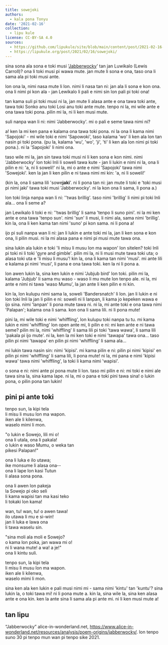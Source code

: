 ```yaml
---
title: sowejoki
authors:
  - kala pona Tonyu
date: '2021-02-16'
collection:
  - lipu kule
license: CC-BY-SA 4.0
sources:
  - https://github.com/lipukule/site/blob/main/content/post/2021-02-16-sowejoki.md
  - https://lipukule.org/post/2021/02/16/sowejoki/
---
```


sina sona ala sona e toki musi '[Jabberwocky](https://www.poetryfoundation.org/poems/42916/jabberwocky)' tan jan Luwikalo (Lewis Carroll)? ona li toki musi pi wawa mute. jan mute li sona e ona, taso ona li sama ala pi toki musi ante.

lon ona la, nimi nasa mute li lon. nimi li nasa tan ni: jan ala li sona e kon ona. ona li nimi pi kon ala - jan Lewikalo li pali e nimi sin lon pali pi toki ona!

tan kama suli pi toki musi ni la, jan mute li alasa ante e ona tawa toki ante, tawa toki Sonko anu toki Losi anu toki ante mute. tenpo ni la, mi wile ante e ona tawa toki pona. pilin mi la, ni li ken musi mute.

suli nanpa wan li ni: nimi 'Jabberwocky'. mi o pali e seme tawa nimi ni?

a! ken la mi ken pana e kalama ona tawa toki pona. ni la ona li kama nimi 'Sapojoki' - mi wile toki e nimi 'Sapowoki', taso kalama 'wo' li ken ala lon tan nasin pi toki pona. (pu la, kalama 'wu', 'wo', 'ji', 'ti' li ken ala lon nimi pi toki pona.). ni la 'Sapojoki' li nimi ona.

taso wile mi la, jan sin tawa toki musi ni li ken sona e kon nimi. nimi 'Jabberwocky' lon toki Inli li soweli tawa kute - jan li lukin e nimi ni la, ona li pilin e ni: 'a, ni li soweli!' ni la, mi o ante e nimi 'Sapojoki' tawa nimi 'Sowejoki'. ken la jan li ken pilin e ni tawa nimi mi kin: 'a, ni li soweli!'

(kin la, ona li sama lili 'sowe**jaki**'. ni li pona tan ni: jan mute li toki e 'toki musi pi nimi jaki' tawa toki musi 'Jabberwocky'. ni la kon ona li sama, li pona a.)

lon toki linja nanpa wan li ni: '’twas brillig'. taso nimi 'brillig' li nimi pi toki Inli ala... ona li seme a?

jan Lewikalo li toki e ni: '’twas brillig' li sama 'tenpo li suno pini'. ni la mi ken ante e ona tawa 'tenpo sun'. nimi 'sun' li musi, li nimi ala, sama nimi 'brillig'. kin la, ona li ken kama tan nimi 'suno' pi kon sama. ni li pona a!

ijo pi suli nanpa wan li ni: jan li lukin e ante toki mi la, jan li ken sona e kon ona, li pilin musi. ni la mi alasa pana e nimi pi musi mute tawa ona.

sina lukin ala lukin e toki 'li misu li musu lon ma wapon' lon sitelen? toki Inli pi toki ni li toki 'gyre and gimble'. pilin mi la, ni li musi mute tawa toki uta; o alasa toki uta e 'li misu li musu'! kin la, ona li kama tan nimi 'musi'. mi ante lili e kalama pi nimi 'musi', li pana e ona tawa toki. ken la ni li pona a.

lon awen lukin la, sina ken lukin e nimi 'Jubjub bird' lon toki. pilin mi la, kalama 'Jubjub' li sama mu waso - waso li mu mute lon tenpo ale.  ni la, mi ante e nimi ni tawa 'waso Mumu', la jan ante li ken pilin e ni kin.

kin la, lon kulupu nimi sama la, soweli 'Bandersnatch' li lon. jan li lukin e ni lon toki Inli la jan li pilin e ni: soweli ni li lanpan, li kama jo kepeken wawa e ijo sina. nimi 'lanpan' li pona mute tawa ni. ni la, mi ante toki e ona tawa nimi 'Palapan'; kalama ona li sama. kon ona li sama lili. ni li pona mute!

pini la, mi wile toki e nimi 'whiffling', lon kulupu toki nanpa tu tu. mi kama lukin e nimi 'whiffling' lon open ante mi, li pilin e ni: mi ken ante e ni tawa seme? pilin mi la, nimi 'whiffling' li sama lili pi toki 'tawa wawa', li sama lili 'pakala pi ijo mute'. ni la, ken la mi ken toki e nimi 'tawapa' tawa ona... taso pilin pi nimi 'tawapa' en pilin pi nimi 'whiffling' li sama ala...

mi lukin tawa nasin sin: nimi 'kipisi'. mi kama pilin e ni: pilin pi nimi 'kipisi' en pilin pi nimi 'whiffling' li sama lili, li pona mute! ni la, mi pana e nimi 'kipisi wawa' tawa nimi 'whiffling', la toki li kama nimi 'wapisi'.

o sona e ni: nimi ante pi pona mute li lon. taso mi pilin e ni: mi toki e nimi ale tawa sina la, sina kama lape. ni la, mi o pana e toki pini tawa sina! o lukin pona, o pilin pona tan lukin!

## pini pi ante toki
tenpo sun, la kipi tela  
li misu li musu lon ma wapon.  
iken ale li kilenwa,  
waselo mimi li mon.

"o lukin e Sowejo, lili mi o!  
ona li utala, ona li pakala!  
o lukin e waso Mumu, o weka tan  
pikesi Palapan!"

ona li luka e ilo utawa;  
ike monsume li alasa ona--  
ona li lape lon kasi Tutun  
li alasa sona pona.

ona li awen lon pakeja  
la Sowejo pi oko seli  
li kama wapisi tan ma kasi teko  
li tokaki lon kama!

wan, tu! wan, tu! o awen tawa!  
ilo utawa li mu e si-win!  
jan li luka e lawa ona  
li tawa waselu sin.

"sina moli ala moli e Sowejo?  
o kama lon poka, jan wawa mi o!  
ni li wana mute! a wa! a je!"  
ona li kintu suli.

tenpo sun, la kipi tela  
li misu li musu lon ma wapon.  
iken ale li kilenwa,  
waselo mimi li mon.

sina ken ala ken lukin e pali musi nimi mi - sama nimi 'kintu' tan 'kuntu'? sina lukin la, o toki tawa mi! ni li pona mute a. kin la, sina wile la, sina ken alasa ante e ona kin. ken la ante sina li sama ala pi ante mi. ni li ken musi mute a!

## tan lipu
“Jabberwocky” alice-in-wonderland.net, https://www.alice-in-wonderland.net/resources/analysis/poem-origins/jabberwocky/. lon tenpo suno 30 pi tenpo mun wan pi tenpo sike 2021.
